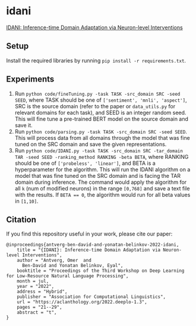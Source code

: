 # idani
[IDANI: Inference-time Domain Adaptation via Neuron-level Interventions](https://arxiv.org/abs/2206.00259)

## Setup

Install the required libraries by running `pip install -r requirements.txt`.

## Experiments

1. Run `python code/fineTuning.py -task TASK -src_domain SRC -seed SEED`,
where TASK should be one of `['sentiment', 'mnli', 'aspect']`, SRC is the source domain (refer to the paper or `data_utils.py` for relevant domains for each task), and SEED is an integer random seed. This will fine tune a pre-trained BERT model on the source domain and save it.
2. Run `python code/parsing.py -task TASK -src_domain SRC -seed SEED`. This will process data from all domains through the model that was fine tuned on the SRC domain and save the given representations.
3. Run `python code/IDANI.py -task TASK -src_domain SRC -tar_domain TAR -seed SEED -ranking_method RANKING -beta BETA`, 
where RANKING should be one of `['probeless', 'linear']`, and BETA is a hyperparameter for the algorithm. This will run the IDANI algorithm on a model that was fine tuned on the SRC domain and is facing the TAR domain during inference. The command would apply the algorithm for all `k` (num of modified neurons) in the range `[0,768]` and save a text file with the results. If `BETA == 0`, the algorithm would run for all beta values in `[1,10]`.

## Citation
If you find this repository useful in your work, please cite our paper:

```
@inproceedings{antverg-ben-david-and-yonatan-belinkov-2022-idani,
    title = "{IDANI}: Inference-time Domain Adaptation via Neuron-level Interventions",
    author = "Antverg, Omer  and
      Ben-David and Yonatan Belinkov, Eyal",
    booktitle = "Proceedings of the Third Workshop on Deep Learning for Low-Resource Natural Language Processing",
    month = jul,
    year = "2022",
    address = "Hybrid",
    publisher = "Association for Computational Linguistics",
    url = "https://aclanthology.org/2022.deeplo-1.3",
    pages = "21--29",
    abstract = "t",
}

```
